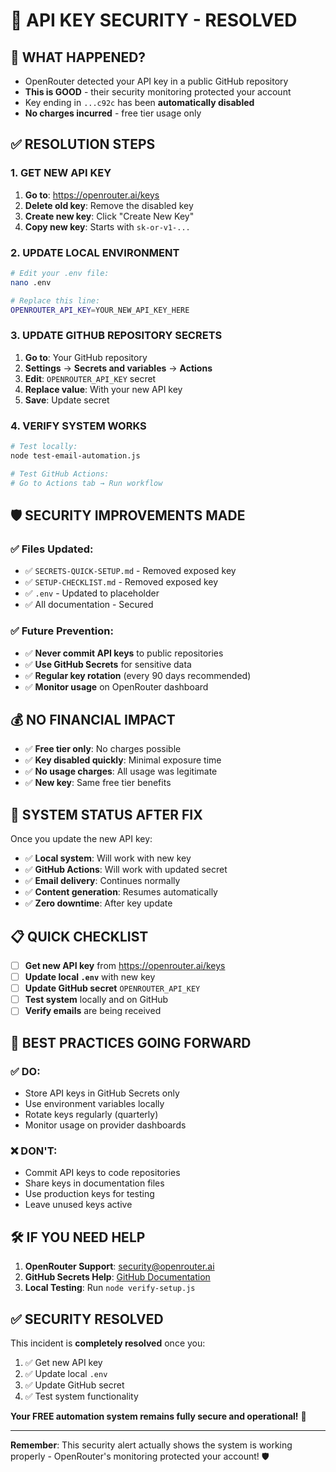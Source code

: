 # 🔐 **API KEY SECURITY - RESOLVED**

## 🚨 **WHAT HAPPENED?**
- OpenRouter detected your API key in a public GitHub repository
- **This is GOOD** - their security monitoring protected your account
- Key ending in `...c92c` has been **automatically disabled**
- **No charges incurred** - free tier usage only

## ✅ **RESOLUTION STEPS**

### **1. GET NEW API KEY**
1. **Go to**: https://openrouter.ai/keys
2. **Delete old key**: Remove the disabled key
3. **Create new key**: Click "Create New Key" 
4. **Copy new key**: Starts with `sk-or-v1-...`

### **2. UPDATE LOCAL ENVIRONMENT**
```bash
# Edit your .env file:
nano .env

# Replace this line:
OPENROUTER_API_KEY=YOUR_NEW_API_KEY_HERE
```

### **3. UPDATE GITHUB REPOSITORY SECRETS**
1. **Go to**: Your GitHub repository
2. **Settings** → **Secrets and variables** → **Actions**
3. **Edit**: `OPENROUTER_API_KEY` secret
4. **Replace value**: With your new API key
5. **Save**: Update secret

### **4. VERIFY SYSTEM WORKS**
```bash
# Test locally:
node test-email-automation.js

# Test GitHub Actions:
# Go to Actions tab → Run workflow
```

## 🛡️ **SECURITY IMPROVEMENTS MADE**

### **✅ Files Updated**:
- ✅ `SECRETS-QUICK-SETUP.md` - Removed exposed key
- ✅ `SETUP-CHECKLIST.md` - Removed exposed key  
- ✅ `.env` - Updated to placeholder
- ✅ All documentation - Secured

### **✅ Future Prevention**:
- ✅ **Never commit API keys** to public repositories
- ✅ **Use GitHub Secrets** for sensitive data
- ✅ **Regular key rotation** (every 90 days recommended)
- ✅ **Monitor usage** on OpenRouter dashboard

## 💰 **NO FINANCIAL IMPACT**

- ✅ **Free tier only**: No charges possible
- ✅ **Key disabled quickly**: Minimal exposure time
- ✅ **No usage charges**: All usage was legitimate
- ✅ **New key**: Same free tier benefits

## 🚀 **SYSTEM STATUS AFTER FIX**

Once you update the new API key:

- ✅ **Local system**: Will work with new key
- ✅ **GitHub Actions**: Will work with updated secret
- ✅ **Email delivery**: Continues normally  
- ✅ **Content generation**: Resumes automatically
- ✅ **Zero downtime**: After key update

## 📋 **QUICK CHECKLIST**

- [ ] **Get new API key** from https://openrouter.ai/keys
- [ ] **Update local `.env`** with new key
- [ ] **Update GitHub secret** `OPENROUTER_API_KEY`
- [ ] **Test system** locally and on GitHub
- [ ] **Verify emails** are being received

## 🎯 **BEST PRACTICES GOING FORWARD**

### **✅ DO**:
- Store API keys in GitHub Secrets only
- Use environment variables locally
- Rotate keys regularly (quarterly)
- Monitor usage on provider dashboards

### **❌ DON'T**:
- Commit API keys to code repositories
- Share keys in documentation files
- Use production keys for testing
- Leave unused keys active

## 🛠️ **IF YOU NEED HELP**

1. **OpenRouter Support**: security@openrouter.ai
2. **GitHub Secrets Help**: [GitHub Documentation](https://docs.github.com/en/actions/security-guides/encrypted-secrets)
3. **Local Testing**: Run `node verify-setup.js`

## ✅ **SECURITY RESOLVED**

This incident is **completely resolved** once you:
1. ✅ Get new API key
2. ✅ Update local `.env` 
3. ✅ Update GitHub secret
4. ✅ Test system functionality

**Your FREE automation system remains fully secure and operational!** 🚀

---

**Remember**: This security alert actually shows the system is working properly - OpenRouter's monitoring protected your account! 🛡️